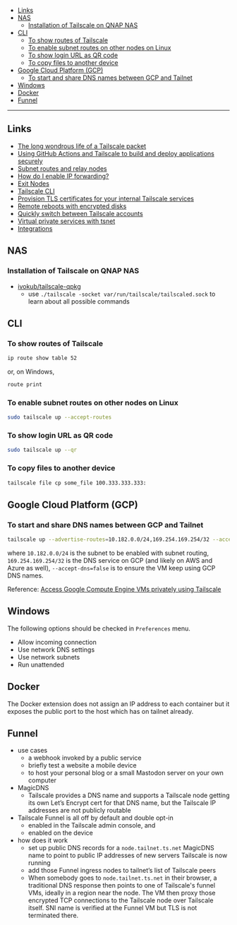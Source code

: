 - [Links](#links)
- [NAS](#nas)
  * [Installation of Tailscale on QNAP NAS](#installation-of-tailscale-on-qnap-nas)
- [CLI](#cli)
  * [To show routes of Tailscale](#to-show-routes-of-tailscale)
  * [To enable subnet routes on other nodes on Linux](#to-enable-subnet-routes-on-other-nodes-on-linux)
  * [To show login URL as QR code](#to-show-login-url-as-qr-code)
  * [To copy files to another device](#to-copy-files-to-another-device)
- [Google Cloud Platform (GCP)](#google-cloud-platform-gcp)
  * [To start and share DNS names between GCP and Tailnet](#to-start-and-share-dns-names-between-gcp-and-tailnet)
- [Windows](#windows)
- [Docker](#docker)
- [Funnel](#funnel)
____

## Links

- [The long wondrous life of a Tailscale packet](https://tailscale.com/blog/2021-05-life-of-a-packet/)
- [Using GitHub Actions and Tailscale to build and deploy applications
  securely](https://tailscale.com/blog/2021-05-github-actions-and-tailscale/?utm_source=Tailscale+Newsletter&utm_campaign=37cbc3fd5e-EMAIL_CAMPAIGN_2020_10_06_12_18_COPY_01&utm_medium=email&utm_term=0_0b42c45af3-37cbc3fd5e-434266695)
- [Subnet routes and relay nodes](https://tailscale.com/kb/1019/subnets/)
- [How do I enable IP
  forwarding?](https://tailscale.com/kb/1104/enable-ip-forwarding/)
- [Exit Nodes](https://tailscale.com/kb/1103/exit-nodes/)
- [Tailscale CLI](https://tailscale.com/kb/1080/cli/)
- [Provision TLS certificates for your internal Tailscale
  services](https://tailscale.com/blog/tls-certs/)
- [Remote reboots with encrypted
  disks](https://tavianator.com/2022/remote_reboots.html)
- [Quickly switch between Tailscale
  accounts](https://tailscale.com/blog/fast-user-switching/)
- [Virtual private services with
  tsnet](https://tailscale.com/blog/tsnet-virtual-private-services/)
- [Integrations](https://tailscale.com/integrations/)

## NAS

### Installation of Tailscale on QNAP NAS

- [ivokub/tailscale-qpkg](https://github.com/ivokub/tailscale-qpkg/blob/master/Makefile)
  - use `./tailscale -socket var/run/tailscale/tailscaled.sock` to learn about
    all possible commands

## CLI

### To show routes of Tailscale

```sh
ip route show table 52
```

or, on Windows,

```cmd
route print
```

### To enable subnet routes on other nodes on Linux

```sh
sudo tailscale up --accept-routes
```

### To show login URL as QR code

```sh
sudo tailscale up --qr
```

### To copy files to another device

```sh
tailscale file cp some_file 100.333.333.333:
```

## Google Cloud Platform (GCP)

### To start and share DNS names between GCP and Tailnet

```sh
tailscale up --advertise-routes=10.182.0.0/24,169.254.169.254/32 --accept-dns=false
```

where `10.182.0.0/24` is the subnet to be enabled with subnet routing,
`169.254.169.254/32` is the DNS service on GCP (and likely on AWS and Azure as
well), `--accept-dns=false` is to ensure the VM keep using GCP DNS names.

Reference: [Access Google Compute Engine VMs privately using Tailscale
](https://tailscale.com/kb/1147/cloud-gce/)

## Windows

The following options should be checked in `Preferences` menu.

- Allow incoming connection
- Use network DNS settings
- Use network subnets
- Run unattended

## Docker

The Docker extension does not assign an IP address to each container but it
exposes the public port to the host which has on tailnet already.

## Funnel

- use cases
  * a webhook invoked by a public service
  * briefly test a website a mobile device
  * to host your personal blog or a small Mastodon server on your own computer
- MagicDNS
  * Tailscale provides a DNS name and supports a Tailscale node getting its
    own Let’s Encrypt cert for that DNS name, but the Tailscale IP addresses
    are not publicly routable
- Tailscale Funnel is all off by default and double opt-in
  * enabled in the Tailscale admin console, and
  * enabled on the device
- how does it work
  * set up public DNS records for a `node.tailnet.ts.net` MagicDNS name to
    point to public IP addresses of new servers Tailscale is now running
  * add those Funnel ingress nodes to tailnet’s list of Tailscale peers
  * When somebody goes to `node.tailnet.ts.net` in their browser, a traditional
    DNS response then points to one of Tailscale's funnel VMs, ideally in
    a region near the node. The VM then proxy those encrypted TCP connections to
    the Tailscale node over Tailscale itself. SNI name is verified at the Funnel
    VM but TLS is not terminated there.
